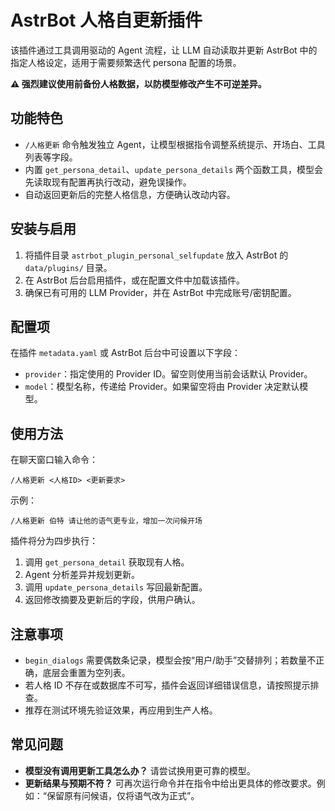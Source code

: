 # AstrBot 人格自更新插件

该插件通过工具调用驱动的 Agent 流程，让 LLM 自动读取并更新 AstrBot 中的指定人格设定，适用于需要频繁迭代 persona 配置的场景。

**⚠️ 强烈建议使用前备份人格数据，以防模型修改产生不可逆差异。**

## 功能特色
- `/人格更新` 命令触发独立 Agent，让模型根据指令调整系统提示、开场白、工具列表等字段。
- 内置 `get_persona_detail`、`update_persona_details` 两个函数工具，模型会先读取现有配置再执行改动，避免误操作。
- 自动返回更新后的完整人格信息，方便确认改动内容。

## 安装与启用
1. 将插件目录 `astrbot_plugin_personal_selfupdate` 放入 AstrBot 的 `data/plugins/` 目录。
2. 在 AstrBot 后台启用插件，或在配置文件中加载该插件。
3. 确保已有可用的 LLM Provider，并在 AstrBot 中完成账号/密钥配置。

## 配置项
在插件 `metadata.yaml` 或 AstrBot 后台中可设置以下字段：
- `provider`：指定使用的 Provider ID。留空则使用当前会话默认 Provider。
- `model`：模型名称，传递给 Provider。如果留空将由 Provider 决定默认模型。

## 使用方法
在聊天窗口输入命令：
```
/人格更新 <人格ID> <更新要求>
```
示例：
```
/人格更新 伯特 请让他的语气更专业，增加一次问候开场
```
插件将分为四步执行：
1. 调用 `get_persona_detail` 获取现有人格。
2. Agent 分析差异并规划更新。
3. 调用 `update_persona_details` 写回最新配置。
4. 返回修改摘要及更新后的字段，供用户确认。

## 注意事项
- `begin_dialogs` 需要偶数条记录，模型会按“用户/助手”交替排列；若数量不正确，底层会重置为空列表。
- 若人格 ID 不存在或数据库不可写，插件会返回详细错误信息，请按照提示排查。
- 推荐在测试环境先验证效果，再应用到生产人格。

## 常见问题
- **模型没有调用更新工具怎么办？** 请尝试换用更可靠的模型。
- **更新结果与预期不符？** 可再次运行命令并在指令中给出更具体的修改要求。例如：“保留原有问候语，仅将语气改为正式”。